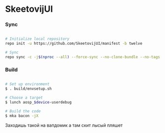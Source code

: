 # SkeetovijUI #

### Sync ###

```bash

# Initialize local repository
repo init -u https://github.com/SkeetovijUI/manifest -b twelve

# Sync
repo sync -c -j$(nproc --all) --force-sync --no-clone-bundle --no-tags
```

### Build ###

```bash

# Set up environment
$ . build/envsetup.sh

# Choose a target
$ lunch aosp_$device-userdebug

# Build the code
$ mka bacon -jX
```
Заходишь такой на вапдомик а там скит лысый пляшет
